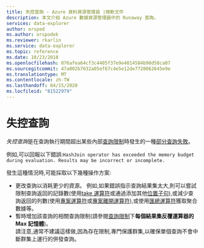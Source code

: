 ```yaml
---
title: 失控查詢 - Azure 資料資源管理員 |微軟文件
description: 本文介紹 Azure 數據資源管理器中的 Runaway 查詢。
services: data-explorer
author: orspod
ms.author: orspodek
ms.reviewer: rkarlin
ms.service: data-explorer
ms.topic: reference
ms.date: 10/23/2018
ms.openlocfilehash: 076afea64cf3c4405f37e9e4014584b90d58ca07
ms.sourcegitcommit: 47a002b7032a05ef67c4e5e12de7720062645e9e
ms.translationtype: MT
ms.contentlocale: zh-TW
ms.lasthandoff: 04/15/2020
ms.locfileid: "81522979"
---
```

# <a name="runaway-queries"></a>失控查詢

*失控查詢*是在查詢執行期間超出某些內部[查詢限制](querylimits.md)時發生的一種[部分查詢失敗](partialqueryfailures.md)。

例如,可以回報以下錯誤:`HashJoin operator has exceeded the memory budget during evaluation. Results may be incorrect or incomplete.`

發生這種情況時,可能採取以下幾種操作方案:
* 更改查詢以消耗更少的資源。 例如,如果錯誤指示查詢結果集太大,則可以嘗試限制查詢返回的記錄數(使用[take 運算符](../query/takeoperator.md)或通過添加其他[位置子句](../query/whereoperator.md)),或減少查詢返回的列數(使用[專案運算符](../query/projectoperator.md)或[專案離開運算符](../query/projectawayoperator.md)),或使用[匯總運算符](../query/summarizeoperator.md)獲取聚合數據等。
* 暫時增加該查詢的相關查詢限制(請參閱[查詢限制](querylimits.md)下**每個結果集反覆運算器的 Max 記憶體**)。  
  請注意,通常不建議這樣做,因為存在限制,專門保護群集,以確保單個查詢不會中斷群集上運行的併發查詢。
  
  
  